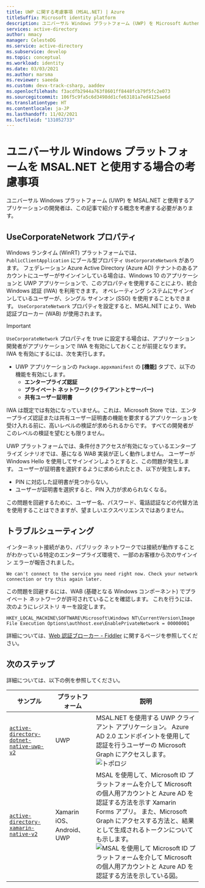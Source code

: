 ```yaml
---
title: UWP に関する考慮事項 (MSAL.NET) | Azure
titleSuffix: Microsoft identity platform
description: ユニバーサル Windows プラットフォーム (UWP) を Microsoft Authentication Library for .NET (MSAL.NET) と使用する場合の考慮事項について説明します。
services: active-directory
author: mmacy
manager: CelesteDG
ms.service: active-directory
ms.subservice: develop
ms.topic: conceptual
ms.workload: identity
ms.date: 03/03/2021
ms.author: marsma
ms.reviewer: saeeda
ms.custom: devx-track-csharp, aaddev
ms.openlocfilehash: f3acdfb2944a763f8601ff8448fcb79f5fc2e073
ms.sourcegitcommit: 106f5c9fa5c6d3498dd1cfe63181a7ed4125ae6d
ms.translationtype: HT
ms.contentlocale: ja-JP
ms.lasthandoff: 11/02/2021
ms.locfileid: "131052733"
---
```

# <a name="considerations-for-using-universal-windows-platform-with-msalnet"></a>ユニバーサル Windows プラットフォームを MSAL.NET と使用する場合の考慮事項
ユニバーサル Windows プラットフォーム (UWP) を MSAL.NET と使用するアプリケーションの開発者は、この記事で紹介する概念を考慮する必要があります。

## <a name="the-usecorporatenetwork-property"></a>UseCorporateNetwork プロパティ
Windows ランタイム (WinRT) プラットフォームでは、`PublicClientApplication` にブール型プロパティ `UseCorporateNetwork` があります。 フェデレーション Azure Active Directory (Azure AD) テナントのあるアカウントにユーザーがサインインしている場合は、Windows 10 のアプリケーションと UWP アプリケーションで、このプロパティを使用することにより、統合 Windows 認証 (IWA) を利用できます。 オペレーティング システムにサインインしているユーザーが、シングル サインオン (SSO) を使用することもできます。 `UseCorporateNetwork` プロパティを設定すると、MSAL.NET により、Web 認証ブローカー (WAB) が使用されます。

> [!IMPORTANT]
> `UseCorporateNetwork` プロパティを true に設定する場合は、アプリケーション開発者がアプリケーションで IWA を有効にしておくことが前提となります。 IWA を有効にするには、次を実行します。
> - UWP アプリケーションの `Package.appxmanifest` の **[機能]** タブで、以下の機能を有効にします。
>   - **エンタープライズ認証**
>   - **プライベート ネットワーク (クライアントとサーバー)**
>   - **共有ユーザー証明書**

IWA は既定では有効になっていません。これは、Microsoft Store では、エンタープライズ認証または共有ユーザー証明書の機能を要求するアプリケーションを受け入れる前に、高いレベルの検証が求められるからです。 すべての開発者がこのレベルの検証を望むとも限りません。

UWP プラットフォームでは、条件付きアクセスが有効になっているエンタープライズ シナリオでは、基になる WAB 実装が正しく動作しません。 ユーザーが Windows Hello を使用してサインインしようとすると、この問題が発生します。 ユーザーが証明書を選択するように求められたとき、以下が発生します。

- PIN に対応した証明書が見つからない。
- ユーザーが証明書を選択すると、PIN 入力が求められなくなる。

この問題を回避するために、ユーザー名、パスワード、電話認証などの代替方法を使用することはできますが、望ましいエクスペリエンスではありません。

## <a name="troubleshooting"></a>トラブルシューティング

インターネット接続があり、パブリック ネットワークでは接続が動作することがわかっている特定のエンタープライズ環境で、一部のお客様から次のサインイン エラーが報告されました。

```Text
We can't connect to the service you need right now. Check your network connection or try this again later.
```

この問題を回避するには、WAB (基礎となる Windows コンポーネント) でプライベート ネットワークが許可されていることを確認します。 これを行うには、次のようにレジストリ キーを設定します。

```Text
HKEY_LOCAL_MACHINE\SOFTWARE\Microsoft\Windows NT\CurrentVersion\Image File Execution Options\authhost.exe\EnablePrivateNetwork = 00000001
```

詳細については、[Web 認証ブローカー - Fiddler](/windows/uwp/security/web-authentication-broker#fiddler) に関するページを参照してください。

## <a name="next-steps"></a>次のステップ
詳細については、以下の例を参照してください。

サンプル | プラットフォーム | 説明 
|------ | -------- | -----------|
|[`active-directory-dotnet-native-uwp-v2`](https://github.com/azure-samples/active-directory-dotnet-native-uwp-v2) | UWP | MSAL.NET を使用する UWP クライアント アプリケーション。 Azure AD 2.0 エンドポイントを使用して認証を行うユーザーの Microsoft Graph にアクセスします。 <br>![トポロジ](media/msal-net-uwp-considerations/topology-native-uwp.png)|
|[`active-directory-xamarin-native-v2`](https://github.com/Azure-Samples/active-directory-xamarin-native-v2) | Xamarin iOS、Android、UWP | MSAL を使用して、Microsoft ID プラットフォームを介して Microsoft の個人用アカウントと Azure AD を認証する方法を示す Xamarin Forms アプリ。 また、Microsoft Graph にアクセスする方法と、結果として生成されるトークンについても示します。 <br>![MSAL を使用して Microsoft ID プラットフォームを介して Microsoft の個人用アカウントと Azure AD を認証する方法を示している図。](media/msal-net-uwp-considerations/topology-xamarin-native.png)|
